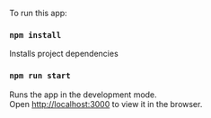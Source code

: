 To run this app:

### `npm install`

Installs project dependencies

### `npm run start`

Runs the app in the development mode.\
Open [http://localhost:3000](http://localhost:3000) to view it in the browser.
